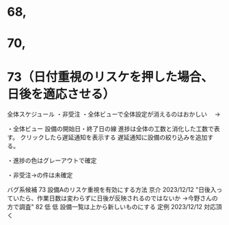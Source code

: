 # 68,
# 70,
# 73（日付重視のリスケを押した場合、日後を適応させる）

全体スケジュール
・非受注
・全体ビューで全体設定が消えるのはおかしい
　→

・全体ビュー
設備の開始日・終了日の線
進捗は全体の工数と消化した工数で表す。
クリックしたら遅延通知を表示する
遅延通知に設備の絞り込みを追加する。

・進捗の色はグレーアウトで確定

・非受注→の件は未確定



バグ系候補
73			設備Aのリスケ重視を有効にする方法	京介	2023/12/12	"日後入っていたら、作業日数は変わらずに日後が反映されるのではないか →今野さんの方で調査"
82	低	低	設備一覧は上から新しいものにする	定例	2023/12/12	対応頂く

